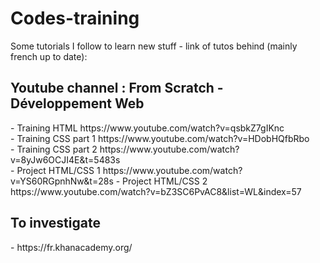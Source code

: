 # Codes-training

Some tutorials I follow to learn new stuff - link of tutos behind (mainly french up to date):

<h2>Youtube channel : From Scratch - Développement Web</h2>
- Training HTML https://www.youtube.com/watch?v=qsbkZ7gIKnc
<br>
- Training CSS part 1 https://www.youtube.com/watch?v=HDobHQfbRbo
<br>
- Training CSS part 2 https://www.youtube.com/watch?v=8yJw6OCJI4E&t=5483s
<br>
- Project HTML/CSS 1 https://www.youtube.com/watch?v=YS60RGpnhNw&t=28s
- Project HTML/CSS 2 https://www.youtube.com/watch?v=bZ3SC6PvAC8&list=WL&index=57

<h2>To investigate</h2>
- https://fr.khanacademy.org/
